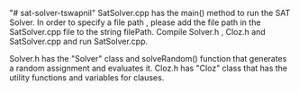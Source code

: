"# sat-solver-tswapnil" 
SatSolver.cpp has the main() method to run the SAT Solver. 
In order to specify a file path , please add the file path in the SatSolver.cpp file to the string filePath. 
Compile Solver.h , Cloz.h and SatSolver.cpp and run SatSolver.cpp.

Solver.h has the "Solver" class and solveRandom() function that generates a random assignment and evaluates it. 
Cloz.h has "Cloz" class that has the utility functions and variables for clauses.   
